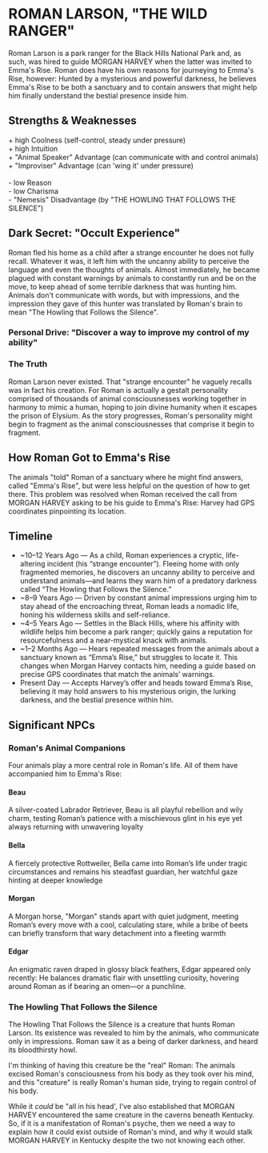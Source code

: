 # ROMAN LARSON, "THE WILD RANGER"
Roman Larson is a park ranger for the Black Hills National Park and, as such, was hired to guide MORGAN HARVEY when the latter was invited to Emma's Rise.  Roman does have his own reasons for journeying to Emma's Rise, however: Hunted by a mysterious and powerful darkness, he believes Emma's Rise to be both a sanctuary and to contain answers that might help him finally understand the bestial presence inside him.

## Strengths & Weaknesses
\+ high Coolness (self-control, steady under pressure)
<br>
\+ high Intuition
<br>
\+ "Animal Speaker" Advantage (can communicate with and control animals)
<br>
\+ "Improviser" Advantage (can 'wing it' under pressure)
<br>
<br>
\- low Reason
<br>
\- low Charisma
<br>
\- "Nemesis" Disadvantage (by "THE HOWLING THAT FOLLOWS THE SILENCE")
<br>

## Dark Secret: "Occult Experience"
Roman fled his home as a child after a strange encounter he does not fully recall. Whatever it was, it left him with the uncanny ability to perceive the language and even the thoughts of animals. Almost immediately, he became plagued with constant warnings by animals to constantly run and be on the move, to keep ahead of some terrible darkness that was hunting him.  Animals don't communicate with words, but with impressions, and the impression they gave of this hunter was translated by Roman's brain to mean "The Howling that Follows the Silence".

### Personal Drive: "Discover a way to improve my control of my ability"

### The Truth
Roman Larson never existed. That "strange encounter" he vaguely recalls was in fact his creation. For Roman is actually a gestalt personality comprised of thousands of animal consciousnesses working together in harmony to mimic a human, hoping to join divine humanity when it escapes the prison of Elysium.  As the story progresses, Roman's personality might begin to fragment as the animal consciousnesses that comprise it begin to fragment.


## How Roman Got to Emma's Rise
The animals "told" Roman of a sanctuary where he might find answers, called "Emma's Rise", but were less helpful on the question of how to get there. This problem was resolved when Roman received the call from MORGAN HARVEY asking to be his guide to Emma's Rise:  Harvey had GPS coordinates pinpointing its location.

## Timeline
- ~10–12 Years Ago — As a child, Roman experiences a cryptic, life-altering incident (his “strange encounter”). Fleeing home with only fragmented memories, he discovers an uncanny ability to perceive and understand animals—and learns they warn him of a predatory darkness called “The Howling that Follows the Silence.”
- ~8–9 Years Ago — Driven by constant animal impressions urging him to stay ahead of the encroaching threat, Roman leads a nomadic life, honing his wilderness skills and self-reliance.
- ~4–5 Years Ago — Settles in the Black Hills, where his affinity with wildlife helps him become a park ranger; quickly gains a reputation for resourcefulness and a near-mystical knack with animals.
- ~1–2 Months Ago — Hears repeated messages from the animals about a sanctuary known as “Emma’s Rise,” but struggles to locate it. This changes when Morgan Harvey contacts him, needing a guide based on precise GPS coordinates that match the animals’ warnings.
- Present Day — Accepts Harvey’s offer and heads toward Emma’s Rise, believing it may hold answers to his mysterious origin, the lurking darkness, and the bestial presence within him.

## Significant NPCs
### Roman's Animal Companions
Four animals play a more central role in Roman's life. All of them have accompanied him to Emma's Rise:
#### Beau
A silver-coated Labrador Retriever, Beau is all playful rebellion and wily charm, testing Roman’s patience with a mischievous glint in his eye yet always returning with unwavering loyalty
#### Bella
A fiercely protective Rottweiler, Bella came into Roman’s life under tragic circumstances and remains his steadfast guardian, her watchful gaze hinting at deeper knowledge
#### Morgan
A Morgan horse, "Morgan" stands apart with quiet judgment, meeting Roman’s every move with a cool, calculating stare, while a bribe of beets can briefly transform that wary detachment into a fleeting warmth
#### Edgar
An enigmatic raven draped in glossy black feathers, Edgar appeared only recently: He balances dramatic flair with unsettling curiosity, hovering around Roman as if bearing an omen—or a punchline.
### The Howling That Follows the Silence
The Howling That Follows the Silence is a creature that hunts Roman Larson. Its existence was revealed to him by the animals, who communicate only in impressions. Roman saw it as a being of darker darkness, and heard its bloodthirsty howl.

I'm thinking of having this creature be the "real" Roman: The animals excised Roman's consciousness from his body as they took over his mind, and this "creature" is really Roman's human side, trying to regain control of his body.

While it _could_ be "all in his head', I've also established that MORGAN HARVEY encountered the same creature in the caverns beneath Kentucky.  So, if it is a manifestation of Roman's psyche, then we need a way to explain how it could exist outside of Roman's mind, and why it would stalk MORGAN HARVEY in Kentucky despite the two not knowing each other.